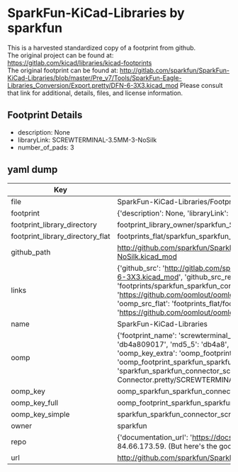 # SparkFun-KiCad-Libraries by sparkfun  
This is a harvested standardized copy of a footprint from github.  
The original project can be found at:  
https://gitlab.com/kicad/libraries/kicad-footprints  
The original footprint can be found at:
http://gitlab.com/sparkfun/SparkFun-KiCad-Libraries/blob/master/Pre_v7/Tools/SparkFun-Eagle-Libraries_Conversion/Export.pretty/DFN-6-3X3.kicad_mod
Please consult that link for additional, details, files, and license information.  
## Footprint Details
* description: None  
* libraryLink: SCREWTERMINAL-3.5MM-3-NoSilk  
* number_of_pads: 3  
## yaml dump  
| Key | Value |  
| --- | --- |  
| file | SparkFun-KiCad-Libraries/Footprints/SparkFun-Connector.pretty/SCREWTERMINAL-3.5MM-3-NoSilk.kicad_mod |  
| footprint | {'description': None, 'libraryLink': 'SCREWTERMINAL-3.5MM-3-NoSilk', 'number_of_pads': 3} |  
| footprint_library_directory | footprint_library_owner/sparkfun_SparkFun-KiCad-Libraries |  
| footprint_library_directory_flat | footprints_flat/sparkfun_sparkfun_connector_screwterminal_3_5mm_3_nosilk/working |  
| github_path | http://github.com/sparkfun/SparkFun-KiCad-Libraries/blob/master/Footprints/SparkFun-Connector.pretty/SCREWTERMINAL-3.5MM-3-NoSilk.kicad_mod |  
| links | {'github_src': 'http://gitlab.com/sparkfun/SparkFun-KiCad-Libraries/blob/master/Pre_v7/Tools/SparkFun-Eagle-Libraries_Conversion/Export.pretty/DFN-6-3X3.kicad_mod', 'github_src_repo': 'https://gitlab.com/kicad/libraries/kicad-footprints', 'oomp_bot': 'footprints/sparkfun_sparkfun_connector_screwterminal_3_5mm_3_nosilk/working', 'oomp_bot_github': 'https://github.com/oomlout/oomlout_oomp_footprint_bot/tree/main/footprints/sparkfun_sparkfun_connector_screwterminal_3_5mm_3_nosilk/working', 'oomp_src_flat': 'footprints_flat/footprints_flat/sparkfun_sparkfun_connector_screwterminal_3_5mm_3_nosilk/working', 'oomp_src_flat_github': 'https://github.com/oomlout/oomlout_oomp_footprint_src/tree/main/footprints_flat/sparkfun_sparkfun_connector_screwterminal_3_5mm_3_nosilk/working'} |  
| name | SparkFun-KiCad-Libraries |  
| oomp | {'footprint_name': 'screwterminal_3_5mm_3_nosilk', 'library_name': 'sparkfun_connector', 'md5': 'db4a809017a24d8f9bbc342d6c870b49', 'md5_10': 'db4a809017', 'md5_5': 'db4a8', 'md5_6': 'db4a80', 'oomp_key': 'oomp_sparkfun_sparkfun_connector_screwterminal_3_5mm_3_nosilk', 'oomp_key_extra': 'oomp_footprint_sparkfun_sparkfun_connector_screwterminal_3_5mm_3_nosilk', 'oomp_key_full': 'oomp_footprint_sparkfun_sparkfun_connector_screwterminal_3_5mm_3_nosilk_db4a80', 'oomp_key_simple': 'sparkfun_sparkfun_connector_screwterminal_3_5mm_3_nosilk', 'original_filename': 'SparkFun-KiCad-Libraries/Footprints/SparkFun-Connector.pretty/SCREWTERMINAL-3.5MM-3-NoSilk.kicad_mod', 'owner_name': 'sparkfun'} |  
| oomp_key | oomp_sparkfun_sparkfun_connector_screwterminal_3_5mm_3_nosilk |  
| oomp_key_full | oomp_footprint_sparkfun_sparkfun_connector_screwterminal_3_5mm_3_nosilk |  
| oomp_key_simple | sparkfun_sparkfun_connector_screwterminal_3_5mm_3_nosilk |  
| owner | sparkfun |  
| repo | {'documentation_url': 'https://docs.github.com/rest/overview/resources-in-the-rest-api#rate-limiting', 'message': "API rate limit exceeded for 84.66.173.59. (But here's the good news: Authenticated requests get a higher rate limit. Check out the documentation for more details.)"} |  
| url | http://github.com/sparkfun/SparkFun-KiCad-Libraries |  

